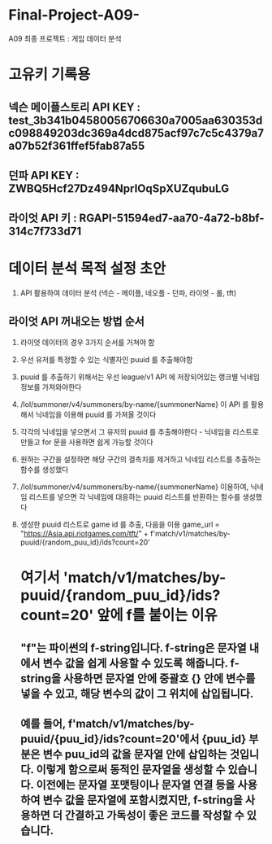 # Final-Project-A09-
A09 최종 프로젝트 : 게임 데이터 분석

# 고유키 기록용

## 넥슨 메이플스토리 API KEY : test_3b341b04580056706630a7005aa630353dc098849203dc369a4dcd875acf97c7c5c4379a7a07b52f361ffef5fab87a55

## 던파 API KEY : ZWBQ5Hcf27Dz494NprIOqSpXUZqubuLG

## 라이엇 API 키 : RGAPI-51594ed7-aa70-4a72-b8bf-314c7f733d71


# 데이터 분석 목적 설정 초안
1. API 활용하여 데이터 분석 (넥슨 - 메이플, 네오플 - 던파, 라이엇 - 롤, tft)


## 라이엇 API 꺼내오는 방법 순서

1. 라이엇 데이터의 경우 3가지 순서를 거쳐야 함

2. 우선 유저를 특정할 수 있는 식별자인 puuid 를 추출해야함

3. puuid 를 추출하기 위해서는 우선 league/v1 API 에 저장되어있는 랭크별 닉네임 정보를 가져와야한다

4. /lol/summoner/v4/summoners/by-name/{summonerName} 이 API 를 활용해서 닉네임을 이용해 puuid 를 가져올 것이다

5. 각각의 닉네임을 넣으면서 그 유저의 puuid 를 추출해야한다 - 닉네임을 리스트로 만들고 for 문을 사용하면 쉽게 가능할 것이다

6. 원하는 구간을 설정하면 해당 구간의 결측치를 제거하고 닉네임 리스트를 추출하는 함수를 생성했다

7. /lol/summoner/v4/summoners/by-name/{summonerName} 이용하여, 닉네임 리스트를 넣으면 각 닉네임에 대응하는 puuid 리스트를
   반환하는 함수를 생성했다

8. 생성한 puuid 리스트로 game id 를 추출, 다음을 이용
   game_url = "https://Asia.api.riotgames.com/tft/" + f'match/v1/matches/by-puuid/{random_puu_id}/ids?count=20'
   
   # 여기서 'match/v1/matches/by-puuid/{random_puu_id}/ids?count=20' 앞에 f를 붙이는 이유

   ## "f"는 파이썬의 f-string입니다. f-string은 문자열 내에서 변수 값을 쉽게 사용할 수 있도록 해줍니다. f-string을 사용하면 문자열 안에 중괄호 {} 안에 변수를 넣을 수 있고, 해당 변수의 값이 그 위치에 삽입됩니다.

   ## 예를 들어, f'match/v1/matches/by-puuid/{puu_id}/ids?count=20'에서 {puu_id} 부분은 변수 puu_id의 값을 문자열 안에 삽입하는 것입니다. 이렇게 함으로써 동적인 문자열을 생성할 수 있습니다. 이전에는 문자열 포맷팅이나 문자열 연결 등을 사용하여 변수 값을 문자열에 포함시켰지만, f-string을 사용하면 더 간결하고 가독성이 좋은 코드를 작성할 수 있습니다.

